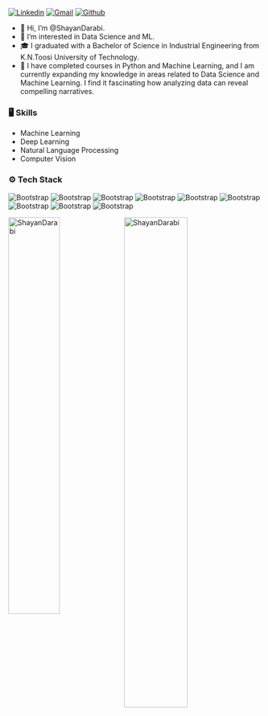 [![Linkedin](https://img.shields.io/badge/-LinkedIn-blue?style=flat&logo=Linkedin&logoColor=white)](https://www.linkedin.com/in/darabi-shayan/)
[![Gmail](https://img.shields.io/badge/-Gmail-c14438?style=flat&logo=Gmail&logoColor=white)](mailto:darabishayan0@gmail.com)
[![Github](https://img.shields.io/github/followers/ShayanDarabi?label=Follow&style=social)](https://github.com/ShayanDarabi)

- 👋 Hi, I’m @ShayanDarabi.
- 👀 I’m interested in Data Science and ML.
- 🎓 I graduated with a Bachelor of Science in Industrial Engineering from K.N.Toosi University of Technology.
- 🌱 I have completed courses in Python and Machine Learning, and I am currently expanding my knowledge in areas related to Data Science and Machine Learning. I find it fascinating how analyzing data can 
     reveal compelling narratives.

### 🖥 Skills

- Machine Learning
- Deep Learning
- Natural Language Processing
- Computer Vision

### ⚙️ Tech Stack

![Bootstrap](https://img.shields.io/badge/-Python-05122A?style=flat-square&logo=Python&color=353535) ![Bootstrap](https://img.shields.io/badge/-TensorFlow-05122A?style=flat-square&logo=TensorFlow&color=353535) ![Bootstrap](https://img.shields.io/badge/-PyTorch-05122A?style=flat-square&logo=PyTorch&color=353535) ![Bootstrap](https://img.shields.io/badge/-Scikit%20Learn-05122A?style=flat-square&logo=Scikit-Learn&color=353535) ![Bootstrap](https://img.shields.io/badge/-MySQL-05122A?style=flat-square&logo=MySQL&color=353535) ![Bootstrap](https://img.shields.io/badge/-Pandas-05122A?style=flat-square&logo=Pandas&color=353535) ![Bootstrap](https://img.shields.io/badge/-Numpy-05122A?style=flat-square&logo=Numpy&color=353535) ![Bootstrap](https://img.shields.io/badge/-Matplotlib-05122A?style=flat-square&logo=Matplotlib&color=353535) ![Bootstrap](https://img.shields.io/badge/-Visual%20Studio%20Code-05122A?style=flat-square&logo=Visual-Studio-Code&color=353535)

<div>
  <img width="45%" align="left" src="https://github-readme-stats.vercel.app/api/top-langs?username=ShayanDarabi&show_icons=true&locale=en&layout=compact" alt="ShayanDarabi" />
  <img width="50%"  src="https://github-readme-streak-stats.herokuapp.com/?user=ShayanDarabi&" alt="ShayanDarabi" />
</div>

<!---
ShayanDarabi/ShayanDarabi is a ✨ special ✨ repository because its `README.md` (this file) appears on your GitHub profile.
You can click the Preview link to take a look at your changes.
--->
